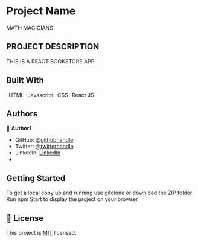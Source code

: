 
# Project Name

MATH MAGICIANS
## PROJECT DESCRIPTION
THIS IS A REACT BOOKSTORE APP



## Built With
-HTML
-Javascript
-CSS
-React JS




## Authors

👤 **Author1**

- GitHub: [@githubhandle](https://github.com/MICHAELMUNAVU83)
- Twitter: [@twitterhandle](https://twitter.com/MunavuMichael)
- LinkedIn: [LinkedIn](https://www.linkedin.com/in/michael-munavu-78703a218/)
- 

## Getting Started
To get a local copy up and running  use gitclone or download the ZIP folder
Run npm Start to display the project on your browser


## 📝 License

This project is [MIT](.MichaelMunavu/Capstoneproject/MIT.md) licensed.

